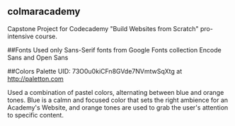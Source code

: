 ## colmaracademy
Capstone Project for Codecademy "Build Websites from Scratch" pro-intensive course.

##Fonts
Used only Sans-Serif fonts from Google Fonts collection
Encode Sans and Open Sans

##Colors
Palette UID: 73O0u0kiCFn8GVde7NVmtwSqXtg at http://paletton.com

Used a combination of pastel colors, alternating between blue and orange tones. Blue is a calmn and focused color that sets the right ambience for an Academy's Website, and orange tones are used to grab the user's attention to specific content.